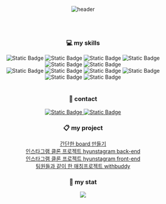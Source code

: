 
<div align=center>
    
![header](https://capsule-render.vercel.app/api?type=Rounded&&text=devchyun96's%20GitHub)

  <br/>
  <br/>

### 💻 my skills
    

  <img alt="Static Badge" src="https://img.shields.io/badge/Java-0769AD?logoColor=white">
<img alt="Static Badge" src="https://img.shields.io/badge/Spring%20boot-6DB33F?logo=springboot&logoColor=white">
<img alt="Static Badge" src="https://img.shields.io/badge/Thymeleaf-005F0F?logo=thymeleaf&logoColor=white">
  <img alt="Static Badge" src="https://img.shields.io/badge/Javascript-F7DF1E?logo=javascript&logoColor=white">
  <img alt="Static Badge" src="https://img.shields.io/badge/Node.js-339933?logo=nodedotjs&logoColor=white">
  <img alt="Static Badge" src="https://img.shields.io/badge/jquery-0769AD?logo=jquery&logoColor=white"><br/>
  <img alt="Static Badge" src="https://img.shields.io/badge/HTML5-E34F26?logo=html5&logoColor=white">
  <img alt="Static Badge" src="https://img.shields.io/badge/CSS3-1572B6?logo=css3&logoColor=white">
  <img alt="Static Badge" src="https://img.shields.io/badge/MySQL-4479A1?logo=mysql&logoColor=white">
  <img alt="Static Badge" src="https://img.shields.io/badge/Amazon%20EC2-FF9900?logo=amazon%20ec2&logoColor=white">
  <img alt="Static Badge" src="https://img.shields.io/badge/Git%20hub-181717?logo=github&logoColor=white">
  <img alt="Static Badge" src="https://img.shields.io/badge/VS%20Code-007ACC?logo=visualstudiocode&logoColor=white">

  <br/>
  <br/>

### 🔔 contact
<a href="mailto:devchyun96@naver.com">
    <img alt="Static Badge" src="https://img.shields.io/badge/Naver-03C75A?logo=naver&logoColor=white">
</a>
<a href="mailto:chlhun416@gmail.com">
    <img alt="Static Badge" src="https://img.shields.io/badge/Gmail-EA4335?logo=gmail&logoColor=white">
</a>

### 📋 my project
<a href="https://github.com/devchyun96/Board.git">
    간단한 board 만들기
</a>
<br/>
<a href="https://github.com/devchyun96/hyunstagram.git">
     인스타그램 클론 프로젝트 hyunstagram back-end
</a>
<br/>
<a href="https://github.com/devchyun96/clone.git">
    인스타그램 클론 프로젝트 hyunstagram front-end
</a>
<br/>
<a href="https://github.com/devchyun96/Withbuddy_project.git">
    팀원들과 같이 한 매칭프로젝트 withbuddy
</a>

### 🏅 my stat

<img src="https://github-readme-stats.vercel.app/api?username=devchyun96&show_icons=true&theme=dark">

</div>
<!--
**devchyun96/devchyun96** is a ✨ _special_ ✨ repository because its `README.md` (this file) appears on your GitHub profile.

Here are some ideas to get you started:

- 🔭 I’m currently working on ...
- 🌱 I’m currently learning ...
- 👯 I’m looking to collaborate on ...
- 🤔 I’m looking for help with ...
- 💬 Ask me about ...
- 📫 How to reach me: ...
- 😄 Pronouns: ...
- ⚡ Fun fact: ...
-->

